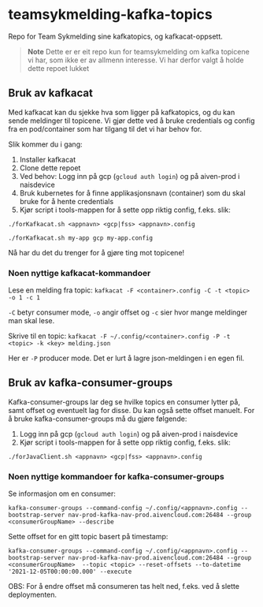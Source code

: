 # teamsykmelding-kafka-topics
Repo for Team Sykmelding sine kafkatopics, og kafkacat-oppsett.

> **Note**
> Dette er er eit repo kun for teamsykmelding om kafka topicene vi har, som ikke er av allmenn interesse. 
> Vi har derfor valgt å holde dette repoet lukket

## Bruk av kafkacat
Med kafkacat kan du sjekke hva som ligger på kafkatopics, og du kan sende meldinger til topicene. Vi gjør dette ved å 
bruke credentials og config fra en pod/container som har tilgang til det vi har behov for. 

Slik kommer du i gang: 
1. Installer kafkacat 
2. Clone dette repoet
3. Ved behov: Logg inn på gcp (`gcloud auth login`) og på aiven-prod i naisdevice
4. Bruk kubernetes for å finne applikasjonsnavn (container) som du skal bruke for å hente credentials
5. Kjør script i tools-mappen for å sette opp riktig config, f.eks. slik: 

`./forKafkacat.sh <appnavn> <gcp|fss> <appnavn>.config` 

`./forKafkacat.sh my-app gcp my-app.config`

Nå har du det du trenger for å gjøre ting mot topicene! 

### Noen nyttige kafkacat-kommandoer
Lese en melding fra topic: 
``kafkacat -F <container>.config -C -t <topic> -o 1 -c 1``

`-C` betyr consumer mode, `-o` angir offset og `-c` sier hvor mange meldinger man skal lese. 

Skrive til en topic: 
``kafkacat -F ~/.config/<container>.config -P -t <topic> -k <key> melding.json``

Her er `-P` producer mode. Det er lurt å lagre json-meldingen i en egen fil. 

## Bruk av kafka-consumer-groups
Kafka-consumer-groups lar deg se hvilke topics en consumer lytter på, samt offset og eventuelt lag for disse. Du kan 
også sette offset manuelt. For å bruke kafka-consumer-groups må du gjøre følgende: 
1. Logg inn på gcp (`gcloud auth login`) og på aiven-prod i naisdevice
2. Kjør script i tools-mappen for å sette opp riktig config, f.eks. slik:

`./forJavaClient.sh <appnavn> <gcp|fss> <appnavn>.config`

### Noen nyttige kommandoer for kafka-consumer-groups
Se informasjon om en consumer: 

``kafka-consumer-groups --command-config ~/.config/<appnavn>.config --bootstrap-server nav-prod-kafka-nav-prod.aivencloud.com:26484 --group <consumerGroupName> --describe``

Sette offset for en gitt topic basert på timestamp: 

``kafka-consumer-groups --command-config ~/.config/<appnavn>.config --bootstrap-server nav-prod-kafka-nav-prod.aivencloud.com:26484 --group <consumerGroupName>  --topic <topic> --reset-offsets --to-datetime '2021-12-05T00:00:00.000' --execute``

OBS: For å endre offset må consumeren tas helt ned, f.eks. ved å slette deploymenten. 

